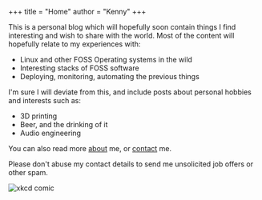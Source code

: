+++
title = "Home"
author = "Kenny"
+++

This is a personal blog which will hopefully soon contain things I find interesting and wish to share with the world.
Most of the content will hopefully relate to my experiences with:
- Linux and other FOSS Operating systems in the wild
- Interesting stacks of FOSS software
- Deploying, monitoring, automating the previous things

I'm sure I will deviate from this, and include posts about personal hobbies and interests such as:
- 3D printing
- Beer, and the drinking of it
- Audio engineering


You can also read more [about](/about/) me, or [contact](/contact) me.

Please don't abuse my contact details to send me unsolicited job offers or other spam.

![xkcd comic](https://imgs.xkcd.com/comics/email_reply.png)

